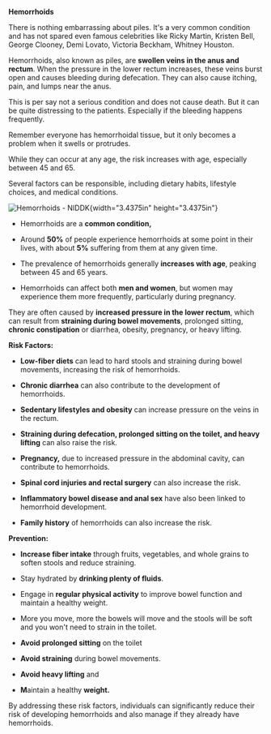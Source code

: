 **Hemorrhoids**

There is nothing embarrassing about piles. It's a very common condition
and has not spared even famous celebrities like Ricky Martin, Kristen
Bell, George Clooney, Demi Lovato, Victoria Beckham, Whitney Houston.

Hemorrhoids, also known as piles, are **swollen veins in the anus and
rectum**. When the pressure in the lower rectum increases, these veins
burst open and causes bleeding during defecation. They can also cause
itching, pain, and lumps near the anus.

This is per say not a serious condition and does not cause death. But it
can be quite distressing to the patients. Especially if the bleeding
happens frequently.

Remember everyone has hemorrhoidal tissue, but it only becomes a problem
when it swells or protrudes. 

While they can occur at any age, the risk increases with age, especially
between 45 and 65.

Several factors can be responsible, including dietary habits, lifestyle
choices, and medical conditions.

![Hemorrhoids - NIDDK](media/image1.jpeg){width="3.4375in"
height="3.4375in"}

- Hemorrhoids are a **common condition,**

- Around **50%** of people experience hemorrhoids at some point in their
  lives, with about **5%** suffering from them at any given time.

- The prevalence of hemorrhoids generally **increases with age**,
  peaking between 45 and 65 years.

- Hemorrhoids can affect both **men and women**, but women may
  experience them more frequently, particularly during pregnancy.

They are often caused by **increased pressure in the lower rectum**,
which can result from **straining during bowel movements**, prolonged
sitting, **chronic constipation** or diarrhea, obesity, pregnancy, or
heavy lifting. 

**Risk Factors:**

- **Low-fiber diets** can lead to hard stools and straining during bowel
  movements, increasing the risk of hemorrhoids.

- **Chronic diarrhea** can also contribute to the development of
  hemorrhoids.

- **Sedentary lifestyles and obesity** can increase pressure on the
  veins in the rectum.

- **Straining during defecation, prolonged sitting on the toilet, and
  heavy lifting** can also raise the risk.

- **Pregnancy,** due to increased pressure in the abdominal cavity, can
  contribute to hemorrhoids.

- **Spinal cord injuries and rectal surgery** can also increase the
  risk.

- **Inflammatory bowel disease and anal sex** have also been linked to
  hemorrhoid development.

- **Family history** of hemorrhoids can also increase the risk.

**Prevention:**

- **Increase fiber intake** through fruits, vegetables, and whole grains
  to soften stools and reduce straining.

- Stay hydrated by **drinking plenty of fluids**.

- Engage in **regular physical activity** to improve bowel function and
  maintain a healthy weight.

- More you move, more the bowels will move and the stools will be soft
  and you won't need to strain in the toilet.

- **Avoid prolonged sitting** on the toilet

- **Avoid straining** during bowel movements.

- **Avoid heavy lifting** and

- **M**aintain a healthy **weight.**

By addressing these risk factors, individuals can significantly reduce
their risk of developing hemorrhoids and also manage if they already
have hemorrhoids.
